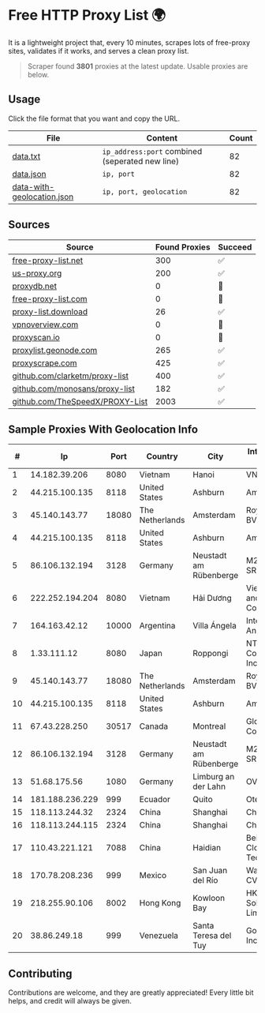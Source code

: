 
# Free HTTP Proxy List 🌍

It is a lightweight project that, every 10 minutes, scrapes lots of free-proxy sites, validates if it works, and serves a clean proxy list.


> Scraper found **3801** proxies at the latest update. Usable proxies are below.

## Usage

Click the file format that you want and copy the URL.


|File|Content|Count|
|----|-------|-----|
|[data.txt](https://raw.githubusercontent.com/themiralay/Proxy-List-World/master/data.txt)|`ip_address:port` combined (seperated new line)|82|
|[data.json](https://raw.githubusercontent.com/themiralay/Proxy-List-World/master/data.json)|`ip, port`|82|
|[data-with-geolocation.json](https://raw.githubusercontent.com/themiralay/Proxy-List-World/master/data-with-geolocation.json)|`ip, port, geolocation`|82|

## Sources

|Source|Found Proxies|Succeed|
|------|-------------|-------|
|[free-proxy-list.net](https://free-proxy-list.net)|300|✅|
|[us-proxy.org](https://www.us-proxy.org)|200|✅|
|[proxydb.net](http://proxydb.net)|0|🚫|
|[free-proxy-list.com](https://free-proxy-list.com/?page=&port=&type%5B%5D=http&type%5B%5D=https&up_time=0&search=Search)|0|🚫|
|[proxy-list.download](https://www.proxy-list.download/HTTP)|26|✅|
|[vpnoverview.com](https://vpnoverview.com/privacy/anonymous-browsing/free-proxy-servers)|0|🚫|
|[proxyscan.io](https://www.proxyscan.io)|0|🚫|
|[proxylist.geonode.com](https://proxylist.geonode.com/api/proxy-list?limit=300&page=1&sort_by=lastChecked&sort_type=desc&protocols=http,https)|265|✅|
|[proxyscrape.com](https://api.proxyscrape.com/v2/?request=displayproxies&protocol=http&timeout=10000&country=all&ssl=all&anonymity=all)|425|✅|
|[github.com/clarketm/proxy-list](https://raw.githubusercontent.com/clarketm/proxy-list/master/proxy-list-raw.txt)|400|✅|
|[github.com/monosans/proxy-list](https://raw.githubusercontent.com/monosans/proxy-list/main/proxies/http.txt)|182|✅|
|[github.com/TheSpeedX/PROXY-List](https://raw.githubusercontent.com/TheSpeedX/PROXY-List/master/http.txt)|2003|✅|


## Sample Proxies With Geolocation Info

|#|Ip|Port|Country|City|Internet Service Provider|
|-|--|----|-------|----|-------------------------|
|1|14.182.39.206|8080|Vietnam|Hanoi|VNPT|
|2|44.215.100.135|8118|United States|Ashburn|Amazon.com|
|3|45.140.143.77|18080|The Netherlands|Amsterdam|RoyaleHosting BV|
|4|44.215.100.135|8118|United States|Ashburn|Amazon.com|
|5|86.106.132.194|3128|Germany|Neustadt am Rübenberge|M247 Europe SRL|
|6|222.252.194.204|8080|Vietnam|Hải Dương|VietNam Post and Telecom Corporation|
|7|164.163.42.12|10000|Argentina|Villa Ángela|Interret Villa Angela SRL|
|8|1.33.111.12|8080|Japan|Roppongi|NTT PC Communications, Inc.|
|9|45.140.143.77|18080|The Netherlands|Amsterdam|RoyaleHosting BV|
|10|44.215.100.135|8118|United States|Ashburn|Amazon.com|
|11|67.43.228.250|30517|Canada|Montreal|GloboTech Communications|
|12|86.106.132.194|3128|Germany|Neustadt am Rübenberge|M247 Europe SRL|
|13|51.68.175.56|1080|Germany|Limburg an der Lahn|OVH SAS|
|14|181.188.236.229|999|Ecuador|Quito|Otecel S.A|
|15|118.113.244.32|2324|China|Shanghai|Chinanet|
|16|118.113.244.115|2324|China|Shanghai|Chinanet|
|17|110.43.221.121|7088|China|Haidian|Beijing Kingsoft Cloud Internet Technology Co|
|18|170.78.208.236|999|Mexico|San Juan del Río|Wantelco SAS de CV|
|19|218.255.90.106|8002|Hong Kong|Kowloon Bay|HKBN Enterprise Solutions HK Limited|
|20|38.86.249.18|999|Venezuela|Santa Teresa del Tuy|Gold Data USA Inc|



## Contributing

Contributions are welcome, and they are greatly appreciated! Every
little bit helps, and credit will always be given.


